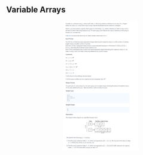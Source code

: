 ## Variable Arrays

<p align="center">
    <img width="200" src="https://github.com/yngtodd/hacker_rank/blob/master/cpp/variable_size_arrays/img/var_ar.png">
</p>
